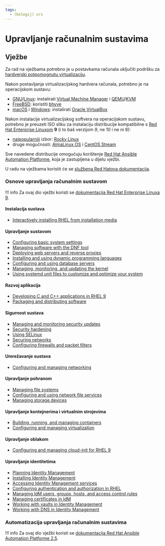 ```yaml
---
tags:
  - (kolegij) urs
---
```


# Upravljanje računalnim sustavima

## Vježbe

Za rad na vježbama potrebno je u postavkama računala uključiti podršku za [hardverski potpomognutu virtualizaciju](https://en.wikipedia.org/wiki/X86_virtualization#Hardware-assisted_virtualization).

Nakon postavljanja virtualizacijskog hardvera računala, potrebno je na operacijskom sustavu:

- [GNU](https://www.debian.org/)/[Linux](https://fedoraproject.org/): instalirati [Virtual Machine Manager](https://virt-manager.org/) i [QEMU](https://www.qemu.org/)/[KVM](https://linux-kvm.org/)
- [FreeBSD](https://www.freebsd.org/): koristiti [bhyve](https://bhyve.org/)
- [macOS](https://www.apple.com/macos/) i [Windows](https://www.microsoft.com/windows/): instalirati [Oracle VirtualBox](https://www.virtualbox.org/)

Nakon instalacije virtualizacijskog softvera na operacijskom sustavu, potrebno je preuzeti ISO sliku za instalaciju distribucije kompatibilne s [Red Hat Enterprise Linuxom](https://www.redhat.com/en/technologies/linux-platforms/enterprise-linux) **9** (i to baš verzijom *9*, ne 10 i ne ni 8):

- [najpopularniji](https://linuxiac.com/rocky-linux-is-the-most-preferred-enterprise-linux-distribution/) izbor: [Rocky Linux](https://rockylinux.org/)
- druge mogućnosti: [AlmaLinux OS](https://almalinux.org/) i [CentOS Stream](https://www.centos.org/)

Sve navedene distribucije omogućuju korištenje [Red Hat Ansible Automation Platforme](https://www.redhat.com/en/technologies/management/ansible), koja je zastupljena u dijelu vježbi.

U radu na vježbama koristit će se [službena Red Hatova dokumentacija](https://docs.redhat.com/en).

### Osnove upravljanja računalnim sustavom

!!! info
    Za ovaj dio vježbi koristi se [dokumentacija Red Hat Enterprise Linuxa 9](https://docs.redhat.com/en/documentation/red_hat_enterprise_linux/9).

#### Instalacija sustava

- [Interactively installing RHEL from installation media](https://docs.redhat.com/en/documentation/red_hat_enterprise_linux/9/html/interactively_installing_rhel_from_installation_media/index)

#### Upravljanje sustavom

- [Configuring basic system settings](https://docs.redhat.com/en/documentation/red_hat_enterprise_linux/9/html/configuring_basic_system_settings/index)
- [Managing software with the DNF tool](https://docs.redhat.com/en/documentation/red_hat_enterprise_linux/9/html/managing_software_with_the_dnf_tool/index)
- [Deploying web servers and reverse proxies](https://docs.redhat.com/en/documentation/red_hat_enterprise_linux/9/html/deploying_web_servers_and_reverse_proxies)
- [Installing and using dynamic programming languages](https://docs.redhat.com/en/documentation/red_hat_enterprise_linux/9/html/installing_and_using_dynamic_programming_languages/index)
- [Configuring and using database servers](https://docs.redhat.com/en/documentation/red_hat_enterprise_linux/9/html/configuring_and_using_database_servers/index)
- [Managing, monitoring, and updating the kernel](https://docs.redhat.com/en/documentation/red_hat_enterprise_linux/9/html/managing_monitoring_and_updating_the_kernel/index)
- [Using systemd unit files to customize and optimize your system](https://docs.redhat.com/en/documentation/red_hat_enterprise_linux/9/html/using_systemd_unit_files_to_customize_and_optimize_your_system/index)

#### Razvoj aplikacija

- [Developing C and C++ applications in RHEL 9](https://docs.redhat.com/en/documentation/red_hat_enterprise_linux/9/html/developing_c_and_cpp_applications_in_rhel_9)
- [Packaging and distributing software](https://docs.redhat.com/en/documentation/red_hat_enterprise_linux/9/html/packaging_and_distributing_software/index)

#### Sigurnost sustava

- [Managing and monitoring security updates](https://docs.redhat.com/en/documentation/red_hat_enterprise_linux/9/html/managing_and_monitoring_security_updates/index)
- [Security hardening](https://docs.redhat.com/en/documentation/red_hat_enterprise_linux/9/html/security_hardening/index)
- [Using SELinux](https://docs.redhat.com/en/documentation/red_hat_enterprise_linux/9/html/using_selinux/index)
- [Securing networks](https://docs.redhat.com/en/documentation/red_hat_enterprise_linux/9/html/securing_networks/index)
- [Configuring firewalls and packet filters](https://docs.redhat.com/en/documentation/red_hat_enterprise_linux/9/html/configuring_firewalls_and_packet_filters/index)

#### Umrežavanje sustava

- [Configuring and managing networking](https://docs.redhat.com/en/documentation/red_hat_enterprise_linux/9/html/configuring_and_managing_networking)

#### Upravljanje pohranom

- [Managing file systems](https://docs.redhat.com/en/documentation/red_hat_enterprise_linux/9/html/managing_file_systems/index)
- [Configuring and using network file services](https://docs.redhat.com/en/documentation/red_hat_enterprise_linux/9/html/configuring_and_using_network_file_services/index)
- [Managing storage devices](https://docs.redhat.com/en/documentation/red_hat_enterprise_linux/9/html/managing_storage_devices/index)

#### Upravljanje kontejnerima i virtualnim strojevima

- [Building, running, and managing containers](https://docs.redhat.com/en/documentation/red_hat_enterprise_linux/9/html/building_running_and_managing_containers)
- [Configuring and managing virtualization](https://docs.redhat.com/en/documentation/red_hat_enterprise_linux/9/html/configuring_and_managing_virtualization/index)

#### Upravljanje oblakom

- [Configuring and managing cloud-init for RHEL 9](https://docs.redhat.com/en/documentation/red_hat_enterprise_linux/9/html/configuring_and_managing_cloud-init_for_rhel_9/index)

#### Upravljanje identitetima

- [Planning Identity Management](https://docs.redhat.com/en/documentation/red_hat_enterprise_linux/9/html/planning_identity_management/index)
- [Installing Identity Management](https://docs.redhat.com/en/documentation/red_hat_enterprise_linux/9/html/installing_identity_management/index)
- [Accessing Identity Management services](https://docs.redhat.com/en/documentation/red_hat_enterprise_linux/9/html/accessing_identity_management_services/index)
- [Configuring authentication and authorization in RHEL](https://docs.redhat.com/en/documentation/red_hat_enterprise_linux/9/html/configuring_authentication_and_authorization_in_rhel/index)
- [Managing IdM users, groups, hosts, and access control rules](https://docs.redhat.com/en/documentation/red_hat_enterprise_linux/9/html/managing_idm_users_groups_hosts_and_access_control_rules/index)
- [Managing certificates in IdM](https://docs.redhat.com/en/documentation/red_hat_enterprise_linux/9/html/managing_certificates_in_idm/index)
- [Working with vaults in Identity Management](https://docs.redhat.com/en/documentation/red_hat_enterprise_linux/9/html/working_with_vaults_in_identity_management)
- [Working with DNS in Identity Management](https://docs.redhat.com/en/documentation/red_hat_enterprise_linux/9/html/working_with_dns_in_identity_management)

### Automatizacija upravljanja računalnim sustavima

!!! info
    Za ovaj dio vježbi koristi se [dokumentacija Red Hat Ansible Automation Platforme 2.5](https://docs.redhat.com/en/documentation/red_hat_ansible_automation_platform/2.5).
